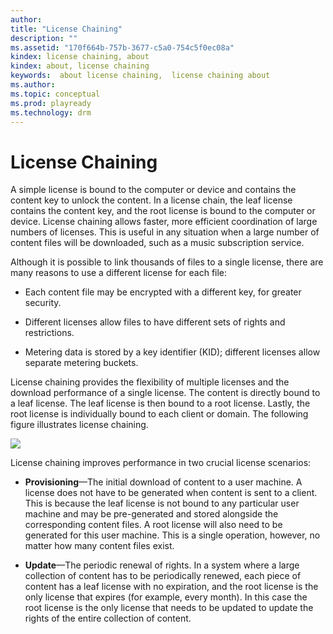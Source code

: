 ```yaml
---
author: 
title: "License Chaining"
description: ""
ms.assetid: "170f664b-757b-3677-c5a0-754c5f0ec08a"
kindex: license chaining, about
kindex: about, license chaining
keywords:  about license chaining,  license chaining about
ms.author: 
ms.topic: conceptual
ms.prod: playready
ms.technology: drm
---
```



# License Chaining
   
  
A simple license is bound to the computer or device and contains the content key to unlock the content. In a license chain, the leaf license contains the content key, and the root license is bound to the computer or device. License chaining allows faster, more efficient coordination of large numbers of licenses. This is useful in any situation when a large number of content files will be downloaded, such as a music subscription service.   
   
  
Although it is possible to link thousands of files to a single license, there are many reasons to use a different license for each file:  
 
   *  Each content file may be encrypted with a different key, for greater security.
  
   *  Different licenses allow files to have different sets of rights and restrictions.
  
   *  Metering data is stored by a key identifier (KID); different licenses allow separate metering buckets.  

   
  
License chaining provides the flexibility of multiple licenses and the download performance of a single license. The content is directly bound to a leaf license. The leaf license is then bound to a root license. Lastly, the root license is individually bound to each client or domain. The following figure illustrates license chaining.  
   
  
![](image26_16.jpg)  
   
  
License chaining improves performance in two crucial license scenarios:  
 
   *  **Provisioning**&mdash;The initial download of content to a user machine. A license does not have to be generated when content is sent to a client. This is because the leaf license is not bound to any particular user machine and may be pre-generated and stored alongside the corresponding content files. A root license will also need to be generated for this user machine. This is a single operation, however, no matter how many content files exist.
  
   *  **Update**&mdash;The periodic renewal of rights. In a system where a large collection of content has to be periodically renewed, each piece of content has a leaf license with no expiration, and the root license is the only license that expires (for example, every month). In this case the root license is the only license that needs to be updated to update the rights of the entire collection of content.  

 
